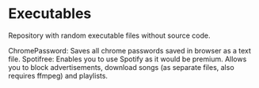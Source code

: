 # Executables
Repository with random executable files without source code.

ChromePassword: Saves all chrome passwords saved in browser as a text file.
Spotifree: Enables you to use Spotify as it would be premium. Allows you to block advertisements, download songs (as separate files, also requires ffmpeg) and playlists.
